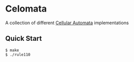 # Celomata

A collection of different [Cellular Automata](https://en.wikipedia.org/wiki/Cellular_automaton) implementations

## Quick Start

```console
$ make
$ ./rule110
```
